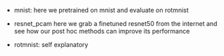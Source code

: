 - mnist: here we pretrained on mnist and evaluate on rotmnist

- resnet_pcam here we grab a finetuned resnet50 from the internet and see how our post hoc methods can improve its performance

- rotmnist: self explanatory